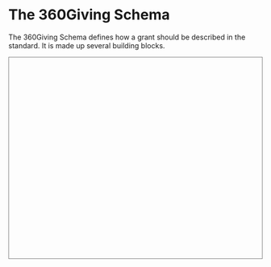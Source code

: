 # The 360Giving Schema
The 360Giving Schema defines how a grant should be described in the standard. It is made up several building blocks.

<div style="height:400px; overflow:auto; border:1px solid grey;">
<script src="../_static/docson/widget.js"
        data-schema="../360-giving-schema.json">
</script>
</div>
